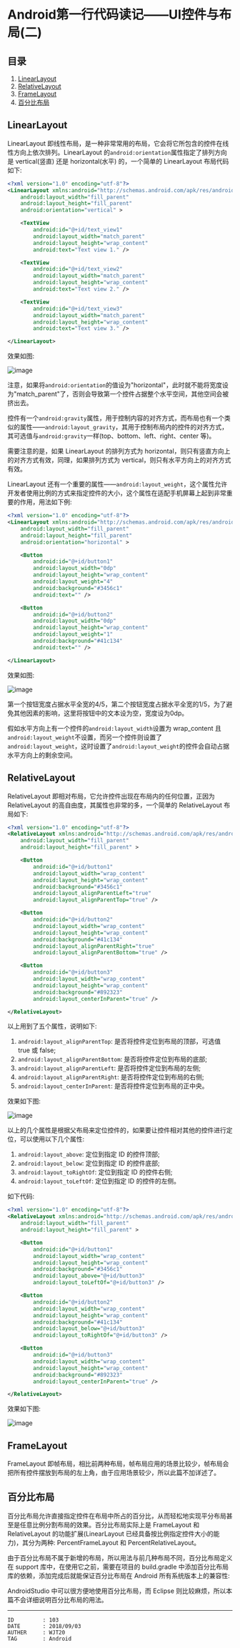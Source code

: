 
# Android第一行代码读记——UI控件与布局(二) #

## 目录 ##

1. [LinearLayout](#href1)
2. [RelativeLayout](#href2)
3. [FrameLayout](#href3)
4. [百分比布局](#href4)

## <a name="href1">LinearLayout</a> ##

LinearLayout 即线性布局，是一种非常常用的布局，它会将它所包含的控件在线性方向上依次排列。LinearLayout 的`android:orientation`属性指定了排列方向是 vertical(竖直) 还是 horizontal(水平) 的，一个简单的 LinearLayout 布局代码如下:

```xml
<?xml version="1.0" encoding="utf-8"?>
<LinearLayout xmlns:android="http://schemas.android.com/apk/res/android"
    android:layout_width="fill_parent"
    android:layout_height="fill_parent"
    android:orientation="vertical" >

    <TextView
        android:id="@+id/text_view1"
        android:layout_width="match_parent"
        android:layout_height="wrap_content"
        android:text="Text view 1." />

    <TextView
        android:id="@+id/text_view2"
        android:layout_width="match_parent"
        android:layout_height="wrap_content"
        android:text="Text view 2." />

    <TextView
        android:id="@+id/text_view3"
        android:layout_width="match_parent"
        android:layout_height="wrap_content"
        android:text="Text view 3." />

</LinearLayout>
```

效果如图:

![image](https://raw.githubusercontent.com/WebUnion-core/doc-repositort/master/WJT20/images/w85.png)

注意，如果将`android:orientation`的值设为"horizontal"，此时就不能将宽度设为"match_parent"了，否则会导致第一个控件占据整个水平空间，其他空间会被挤出去。

控件有一个`android:gravity`属性，用于控制内容的对齐方式，而布局也有一个类似的属性——`android:layout_gravity`，其用于控制布局内的控件的对齐方式，其可选值与`android:gravity`一样(top、bottom、left、right、center 等)。

需要注意的是，如果 LinearLayout 的排列方式为 horizontal，则只有竖直方向上的对齐方式有效，同理，如果排列方式为 vertical，则只有水平方向上的对齐方式有效。

LinearLayout 还有一个重要的属性——`android:layout_weight`，这个属性允许开发者使用比例的方式来指定控件的大小，这个属性在适配手机屏幕上起到非常重要的作用，用法如下例:

```xml
<?xml version="1.0" encoding="utf-8"?>
<LinearLayout xmlns:android="http://schemas.android.com/apk/res/android"
    android:layout_width="fill_parent"
    android:layout_height="fill_parent"
    android:orientation="horizontal" >

    <Button
        android:id="@+id/button1"
        android:layout_width="0dp"
        android:layout_height="wrap_content"
        android:layout_weight="4"
        android:background="#3456c1"
        android:text="" />

    <Button
        android:id="@+id/button2"
        android:layout_width="0dp"
        android:layout_height="wrap_content"
        android:layout_weight="1"
        android:background="#41c134"
        android:text="" />

</LinearLayout>
```

效果如图:

![image](https://raw.githubusercontent.com/WebUnion-core/doc-repositort/master/WJT20/images/w86.png)

第一个按钮宽度占据水平全宽的4/5，第二个按钮宽度占据水平全宽的1/5，为了避免其他因素的影响，这里将按钮中的文本设为空，宽度设为0dp。

假如水平方向上有一个控件的`android:layout_width`设置为 wrap_content 且`android:layout_weight`不设置，而另一个控件则设置了`android:layout_weight`，这时设置了`android:layout_weight`的控件会自动占据水平方向上的剩余空间。

## <a name="href2">RelativeLayout</a> ##

RelativeLayout 即相对布局，它允许控件出现在布局内的任何位置，正因为 RelativeLayout 的高自由度，其属性也非常的多，一个简单的 RelativeLayout 布局如下:

```xml
<?xml version="1.0" encoding="utf-8"?>
<RelativeLayout xmlns:android="http://schemas.android.com/apk/res/android"
    android:layout_width="fill_parent"
    android:layout_height="fill_parent" >

    <Button
        android:id="@+id/button1"
        android:layout_width="wrap_content"
        android:layout_height="wrap_content"
        android:background="#3456c1"
        android:layout_alignParentLeft="true"
        android:layout_alignParentTop="true" />

    <Button
        android:id="@+id/button2"
        android:layout_width="wrap_content"
        android:layout_height="wrap_content"
        android:background="#41c134"
        android:layout_alignParentRight="true"
        android:layout_alignParentBottom="true" />

    <Button
        android:id="@+id/button3"
        android:layout_width="wrap_content"
        android:layout_height="wrap_content"
        android:background="#892323"
        android:layout_centerInParent="true" />

</RelativeLayout>
```

以上用到了五个属性，说明如下:

1. `android:layout_alignParentTop`: 是否将控件定位到布局的顶部，可选值 true 或 false;
2. `android:layout_alignParentBottom`: 是否将控件定位到布局的底部;
3. `android:layout_alignParentLeft`: 是否将控件定位到布局的左侧;
4. `android:layout_alignParentRight`: 是否将控件定位到布局的右侧;
5. `android:layout_centerInParent`: 是否将控件定位到布局的正中央。

效果如下图:

![image](https://raw.githubusercontent.com/WebUnion-core/doc-repositort/master/WJT20/images/w87.png)

以上的几个属性是根据父布局来定位控件的，如果要让控件相对其他的控件进行定位，可以使用以下几个属性:

1. `android:layout_above`: 定位到指定 ID 的控件顶部;
2. `android:layout_below`:  定位到指定 ID 的控件底部;
3. `android:layout_toRightOf`: 定位到指定 ID 的控件右侧;
4. `android:layout_toLeftOf`: 定位到指定 ID 的控件的左侧。

如下代码:

```xml
<?xml version="1.0" encoding="utf-8"?>
<RelativeLayout xmlns:android="http://schemas.android.com/apk/res/android"
    android:layout_width="fill_parent"
    android:layout_height="fill_parent" >

    <Button
        android:id="@+id/button1"
        android:layout_width="wrap_content"
        android:layout_height="wrap_content"
        android:background="#3456c1"
        android:layout_above="@+id/button3"
        android:layout_toLeftOf="@+id/button3" />

    <Button
        android:id="@+id/button2"
        android:layout_width="wrap_content"
        android:layout_height="wrap_content"
        android:background="#41c134"
        android:layout_below="@+id/button3"
        android:layout_toRightOf="@+id/button3" />

    <Button
        android:id="@+id/button3"
        android:layout_width="wrap_content"
        android:layout_height="wrap_content"
        android:background="#892323"
        android:layout_centerInParent="true" />

</RelativeLayout>
```

效果如下图:

![image](https://raw.githubusercontent.com/WebUnion-core/doc-repositort/master/WJT20/images/w88.png)

## <a name="href3">FrameLayout</a> ##

FrameLayout 即帧布局，相比前两种布局，帧布局应用的场景比较少，帧布局会把所有控件摆放到布局的左上角，由于应用场景较少，所以此篇不加详述了。

## <a name="href4">百分比布局</a> ##

百分比布局允许直接指定控件在布局中所占的百分比，从而轻松地实现平分布局甚至是任意比例分割布局的效果。百分比布局实际上是 FrameLayout 和 RelativeLayout 的功能扩展(LinearLayout 已经具备按比例指定控件大小的能力)，其分为两种: PercentFrameLayout 和 PercentRelativeLayout。

由于百分比布局不属于新增的布局，所以用法与前几种布局不同，百分比布局定义在 support 库中，在使用它之前，需要在项目的 build.gradle 中添加百分比布局库的依赖，添加完成后就能保证百分比布局在 Android 所有系统版本上的兼容性:

AndroidStudio 中可以很方便地使用百分比布局，而 Eclipse 则比较麻烦，所以本篇不会详细说明百分比布局的用法。

---

```
ID         : 103
DATE       : 2018/09/03
AUTHER     : WJT20
TAG        : Android
```

